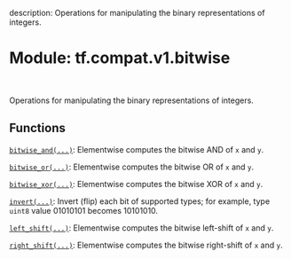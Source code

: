 description: Operations for manipulating the binary representations of integers.

<div itemscope itemtype="http://developers.google.com/ReferenceObject">
<meta itemprop="name" content="tf.compat.v1.bitwise" />
<meta itemprop="path" content="Stable" />
</div>

# Module: tf.compat.v1.bitwise

<!-- Insert buttons and diff -->

<table class="tfo-notebook-buttons tfo-api nocontent" align="left">

</table>



Operations for manipulating the binary representations of integers.



## Functions

[`bitwise_and(...)`](../../../tf/bitwise/bitwise_and.md): Elementwise computes the bitwise AND of `x` and `y`.

[`bitwise_or(...)`](../../../tf/bitwise/bitwise_or.md): Elementwise computes the bitwise OR of `x` and `y`.

[`bitwise_xor(...)`](../../../tf/bitwise/bitwise_xor.md): Elementwise computes the bitwise XOR of `x` and `y`.

[`invert(...)`](../../../tf/bitwise/invert.md): Invert (flip) each bit of supported types; for example, type `uint8` value 01010101 becomes 10101010.

[`left_shift(...)`](../../../tf/bitwise/left_shift.md): Elementwise computes the bitwise left-shift of `x` and `y`.

[`right_shift(...)`](../../../tf/bitwise/right_shift.md): Elementwise computes the bitwise right-shift of `x` and `y`.

